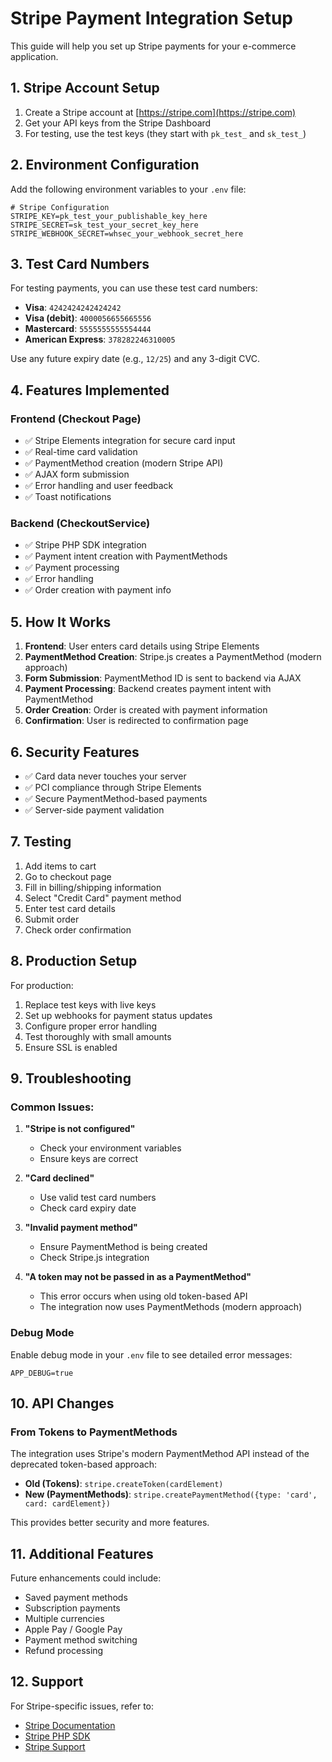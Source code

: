 # Stripe Payment Integration Setup

This guide will help you set up Stripe payments for your e-commerce application.

## 1. Stripe Account Setup

1. Create a Stripe account at [https://stripe.com](https://stripe.com)
2. Get your API keys from the Stripe Dashboard
3. For testing, use the test keys (they start with `pk_test_` and `sk_test_`)

## 2. Environment Configuration

Add the following environment variables to your `.env` file:

```env
# Stripe Configuration
STRIPE_KEY=pk_test_your_publishable_key_here
STRIPE_SECRET=sk_test_your_secret_key_here
STRIPE_WEBHOOK_SECRET=whsec_your_webhook_secret_here
```

## 3. Test Card Numbers

For testing payments, you can use these test card numbers:

- **Visa**: `4242424242424242`
- **Visa (debit)**: `4000056655665556`
- **Mastercard**: `5555555555554444`
- **American Express**: `378282246310005`

Use any future expiry date (e.g., `12/25`) and any 3-digit CVC.

## 4. Features Implemented

### Frontend (Checkout Page)
- ✅ Stripe Elements integration for secure card input
- ✅ Real-time card validation
- ✅ PaymentMethod creation (modern Stripe API)
- ✅ AJAX form submission
- ✅ Error handling and user feedback
- ✅ Toast notifications

### Backend (CheckoutService)
- ✅ Stripe PHP SDK integration
- ✅ Payment intent creation with PaymentMethods
- ✅ Payment processing
- ✅ Error handling
- ✅ Order creation with payment info

## 5. How It Works

1. **Frontend**: User enters card details using Stripe Elements
2. **PaymentMethod Creation**: Stripe.js creates a PaymentMethod (modern approach)
3. **Form Submission**: PaymentMethod ID is sent to backend via AJAX
4. **Payment Processing**: Backend creates payment intent with PaymentMethod
5. **Order Creation**: Order is created with payment information
6. **Confirmation**: User is redirected to confirmation page

## 6. Security Features

- ✅ Card data never touches your server
- ✅ PCI compliance through Stripe Elements
- ✅ Secure PaymentMethod-based payments
- ✅ Server-side payment validation

## 7. Testing

1. Add items to cart
2. Go to checkout page
3. Fill in billing/shipping information
4. Select "Credit Card" payment method
5. Enter test card details
6. Submit order
7. Check order confirmation

## 8. Production Setup

For production:

1. Replace test keys with live keys
2. Set up webhooks for payment status updates
3. Configure proper error handling
4. Test thoroughly with small amounts
5. Ensure SSL is enabled

## 9. Troubleshooting

### Common Issues:

1. **"Stripe is not configured"**
   - Check your environment variables
   - Ensure keys are correct

2. **"Card declined"**
   - Use valid test card numbers
   - Check card expiry date

3. **"Invalid payment method"**
   - Ensure PaymentMethod is being created
   - Check Stripe.js integration

4. **"A token may not be passed in as a PaymentMethod"**
   - This error occurs when using old token-based API
   - The integration now uses PaymentMethods (modern approach)

### Debug Mode

Enable debug mode in your `.env` file to see detailed error messages:

```env
APP_DEBUG=true
```

## 10. API Changes

### From Tokens to PaymentMethods

The integration uses Stripe's modern PaymentMethod API instead of the deprecated token-based approach:

- **Old (Tokens)**: `stripe.createToken(cardElement)`
- **New (PaymentMethods)**: `stripe.createPaymentMethod({type: 'card', card: cardElement})`

This provides better security and more features.

## 11. Additional Features

Future enhancements could include:
- Saved payment methods
- Subscription payments
- Multiple currencies
- Apple Pay / Google Pay
- Payment method switching
- Refund processing

## 12. Support

For Stripe-specific issues, refer to:
- [Stripe Documentation](https://stripe.com/docs)
- [Stripe PHP SDK](https://github.com/stripe/stripe-php)
- [Stripe Support](https://support.stripe.com) 
